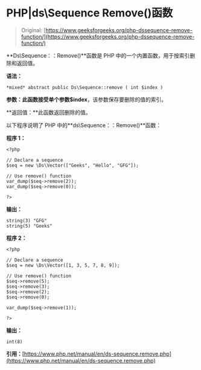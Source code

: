 # PHP|ds\Sequence Remove()函数

> Original: [https://www.geeksforgeeks.org/php-dssequence-remove-function/](https://www.geeksforgeeks.org/php-dssequence-remove-function/)

**Ds\Sequence：：Remove()**函数是 PHP 中的一个内置函数，用于按索引删除和返回值。

**语法：**

```
*mixed* abstract public Ds\Sequence::remove ( int $index )

```

**参数：**此函数接受单个参数**$index**，该参数保存要删除的值的索引。

**返回值：**此函数返回删除的值。

以下程序说明了 PHP 中的**ds\Sequence：：Remove()**函数：

**程序 1：**

```
<?php

// Declare a sequence
$seq = new \Ds\Vector(["Geeks", "Hello", "GFG"]);

// Use remove() function
var_dump($seq->remove(2));
var_dump($seq->remove(0));

?>
```

**输出：**

```
string(3) "GFG"
string(5) "Geeks"

```

**程序 2：**

```
<?php

// Declare a sequence
$seq = new \Ds\Vector([1, 3, 5, 7, 8, 9]);

// Use remove() function
$seq->remove(5);
$seq->remove(3);
$seq->remove(2);
$seq->remove(0);

var_dump($seq->remove(1));

?>
```

**输出：**

```
int(8)

```

**引用：**[https://www.php.net/manual/en/ds-sequence.remove.php](https://www.php.net/manual/en/ds-sequence.remove.php)